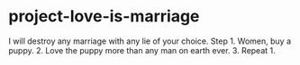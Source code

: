# project-love-is-marriage
I will destroy any marriage with any lie of your choice. Step 1. Women, buy a puppy. 2. Love the puppy more than any man on earth ever. 3. Repeat 1.
